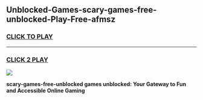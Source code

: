 
## Unblocked-Games-scary-games-free-unblocked-Play-Free-afmsz
<h3>
<a href="https://premium76.site?title=scary-games-free-unblocked&ref=24M">CLICK TO PLAY</a></h3>
<hr>

<h3>
<a href="https://premium76.site?title=scary-games-free-unblocked&ref=24M">CLICK 2 PLAY</a>
  
</h3>

<a href="https://premium76.site?title=scary-games-free-unblocked&ref=24M"><img src="https://clearcache.store/games.png"></a>


**scary-games-free-unblocked games unblocked: Your Gateway to Fun and Accessible Online Gaming**
